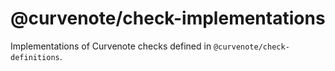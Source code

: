 # @curvenote/check-implementations

Implementations of Curvenote checks defined in `@curvenote/check-definitions`.
